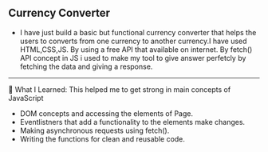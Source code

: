 Currency Converter
---
- I have just build a basic but functional  currency converter that helps the users to converts from one currency to another currency.I have used HTML,CSS,JS.
By using a free API that available on internet. By fetch() API concept in JS i used to make my tool to give answer perfetcly by fetching the data and giving a response.
---
🧠 What I Learned:
This helped me to get strong in main concepts of JavaScript
- DOM concepts and accessing the elements of Page.
- Eventlistners that add a functionality to the elements make changes.
- Making asynchronous requests using fetch().
- Writing the functions for clean and reusable code.
